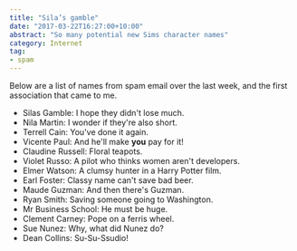 ```yaml
---
title: "Sila’s gamble"
date: "2017-03-22T16:27:00+10:00"
abstract: "So many potential new Sims character names"
category: Internet
tag:
- spam
---
```

Below are a list of names from spam email over the last week, and the first association that came to me.

* Silas Gamble: I hope they didn't lose much.
* Nila Martin: I wonder if they're also short.
* Terrell Cain: You've done it again.
* Vicente Paul: And he'll make **you** pay for it!
* Claudine Russell: Floral teapots.
* Violet Russo: A pilot who thinks women aren't developers.
* Elmer Watson: A clumsy hunter in a Harry Potter film.
* Earl Foster: Classy name can't save bad beer.
* Maude Guzman: And then there's Guzman.
* Ryan Smith: Saving someone going to Washington.
* Mr Business School: He must be huge.
* Clement Carney: Pope on a ferris wheel.
* Sue Nunez: Why, what did Nunez do?
* Dean Collins: Su-Su-Ssudio!

[women aren't developers]: http://www.metafilter.com/112362/Thats-no-booth-babe

